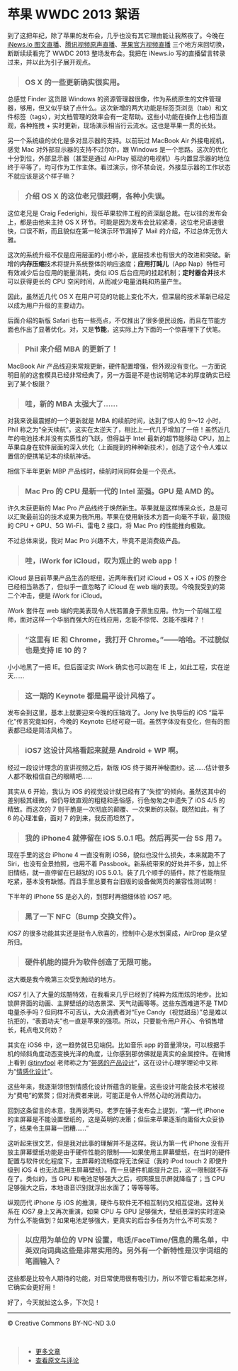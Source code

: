 # 苹果 WWDC 2013 絮语

到了这把年纪，除了苹果的发布会，几乎也没有其它理由能让我熬夜了。今晚在 [iNews.io 图文直播](http://live.inews.io/wwdc2013)、[腾讯视频原声直播](http://digi.tech.qq.com/zt2013/2013wwdc/liveen.htm)、[苹果官方视频直播](http://www.apple.com/apple-events/june-2013/) 三个地方来回切换，断断续续看完了 WWDC 2013 整场发布会。我把在 iNews.io 写的直播留言转录过来，并以此为引子展开观点。

> ### OS X 的一些更新确实很实用。

总感觉 Finder 这货跟 Windows 的资源管理器很像，作为系统原生的文件管理器，够用，但又似乎缺了点什么。这次新增的两大功能是标签页浏览（tab）和文件标签（tags），对文档管理的效率会有一定帮助。这些小功能在操作上也相当直观，各种拖拽 + 实时更新，现场演示相当行云流水。这也是苹果一贯的长处。

另一个系统级的优化是多对显示器的支持。以前玩过 MacBook Air 外接电视机，感觉 Mac 对外部显示器的支持不过尔尔，跟 Windows 是一个思路。这次的优化十分到位，外部显示器（甚至是通过 AirPlay 驱动的电视机）与内置显示器的地位终于平等了，均可作为工作主体。看过演示，你不禁会说，外接显示器的工作状态不就应该是这个样子嘛？

> ### 介绍 OS X 的这位老兄很赶啊，各种小失误。

这位老兄是 Craig Federighi，现任苹果软件工程的资深副总裁。在以往的发布会上，都是由他来主持 OS X 环节。可能是因为发布会比较紧凑，这位老兄语速很快，口误不断，而且貌似在第一轮演示环节漏掉了 Mail 的介绍，不过总体无伤大雅。

这次的系统升级不仅是应用层面的小修小补，底层技术也有很大的改进和突破。新增的**内存压缩**技术将提升系统整体的响应速度；**应用打盹儿**（App Nap）特性可有效减少后台应用的能量消耗，类似 iOS 后台应用的挂起机制；**定时器合并**技术可以获得更长的 CPU 空闲时间，从而减少电量消耗和热量产生。

因此，虽然近几代 OS X 在用户可见的功能上变化不大，但深层的技术革新已经足以成为用户升级的主要动力。

后面介绍的新版 Safari 也有一些亮点，不仅推出了很多便民设施，而且在节能方面也作出了显著优化。对，又是**节能**，这实际上为下面的一个惊喜埋下了伏笔。

> ### Phil 来介绍 MBA 的更新了！

MacBook Air 产品线迎来常规更新，硬件配置增强，但外观没有变化。一方面说明目前的这套模具已经非常经典了，另一方面是不是也说明笔记本的厚度确实已经到了某个极限？

> ### 哇，新的 MBA 太强大了……

对我来说最震撼的一个更新就是 MBA 的续航时间，达到了惊人的 9～12 小时，Phil 称之为“全天续航”。这实在太逆天了，相比上一代几乎增加了一倍！虽然近几年的电池技术并没有实质性的飞跃，但得益于 Intel 最新的超节能移动 CPU，加上苹果自身在软件层面的深入优化（上面提到的种种新技术），创造了这个令人难以置信的便携笔记本的续航神话。

相信下半年更新 MBP 产品线时，续航时间同样会是一个亮点。

> ### Mac Pro 的 CPU 是新一代的 Intel 至强。GPU 是 AMD 的。

许久未获更新的 Mac Pro 产品线终于焕然新生。苹果就是这样博采众长，总是可以汇聚最前沿的技术成果为我所用。苹果在使用新技术方面一向毫不手软，最顶级的 CPU + GPU、5G Wi-Fi、雷电 2 接口，将 Mac Pro 的性能推向极致。

不过总体来说，我对 Mac Pro 兴趣不大，毕竟不是消费级产品。

> ### 哇，iWork for iCloud，叹为观止的 web app！

iCloud 是目前苹果产品生态的枢纽，近两年我们对 iCloud + OS X + iOS 的整合已经相当熟悉了，但似乎一直忽略了 iCloud 在 web 端的表现。今晚我受到的第二个冲击，便是 iWork for iCloud。

iWork 套件在 web 端的完美表现令人恍若置身于原生应用。作为一个前端工程师，面对这样一个华丽而强大的在线应用，怎能不惊愕、怎能不膜拜？！

> ### “这里有 IE 和 Chrome，我打开 Chrome。”——哈哈。不过貌似也是支持 IE 10 的？

小小地黑了一把 IE。但后面证实 iWork 确实也可以跑在 IE 上，如此工程，实在逆天……

> ### 这一期的 Keynote 都是扁平设计风格了。

发布会到这里，基本上就要迎来今晚的压轴戏了。Jony Ive 执导后的 iOS “扁平化”传言究竟如何，今晚的 Keynote 已经可窥一斑。虽然字体没有变化，但有的图表都已经是简洁风格了。

> ### iOS7 这设计风格看起来就是 Android + WP 啊。

经过一段设计理念的宣讲视频之后，新版 iOS 终于揭开神秘面纱。这……估计很多人都不敢相信自己的眼睛吧……

其实从 6 开始，我认为 iOS 的视觉设计就已经有了“失控”的倾向。虽然这其中的差别极其细微，但仍导致直观的粗糙和恶俗感，行色匆匆之中遗失了 iOS 4/5 的精致。而这次的 7 则干脆是一次彻底的颠覆、一次果断的决裂。既然如此，有了 6 的心理准备，面对 7 的到来，我反而坦然了。

> ### 我的 iPhone4 就停留在 iOS 5.0.1 吧。然后再买一台 5S 用 7。

现在手里的这台 iPhone 4 一直没有刷 iOS6，貌似也没什么损失，本来就跑不了 Siri，也没有全景拍照，也用不着 Passbook。新系统带来的好处并不多，加上怀旧情结，就一直停留在已越狱的 iOS 5.0.1。装了几个顺手的插件，除了性能稍显吃紧，基本没有缺憾。而且手里总要有台旧版的设备做网页的兼容性测试啊！

下半年的 iPhone 5S 是必入的，到那时再细细体验 iOS7 吧。

> ### 黑了一下 NFC（Bump 交换文件）。

iOS7 的很多功能其实还是挺令人欣喜的，控制中心是水到渠成，AirDrop 是众望所归。

> ### 硬件机能的提升为软件创造了无限可能。

这大概是我今晚第三次受到触动的地方。

iOS7 引入了大量的炫酷特效，在我看来几乎已经到了纯粹为炫而炫的地步。比如锁屏界面的动画、主屏壁纸的动态景深、天气动画等等。这些东西难道不是 TMD 电量杀手吗？但同样不可否认，大众消费者对“Eye Candy（视觉甜品）”总是难以抗拒的，“表面功夫”也一直是苹果的强项。所以，只要能令用户开心、令销售增长，耗点电又何妨？

其实在 iOS6 中，这一趋势就已见端倪。比如音乐 app 的音量滑块，可以根据手机的倾斜角度动态变换光泽的角度，让你感到那仿佛就是真实的金属控件。在微博上看到 [@tinyfool](http://weibo.com/tinyfool) 老师称之为“[带感的产品设计](http://weibo.com/1400229064/yulfEiaXB)”，这在设计心理学理论中又称为“[情感化设计](http://book.douban.com/subject/1314262/)”。

这些年来，我逐渐领悟到情感化设计所蕴含的能量。这些设计可能会技术宅被视为“费电”的累赘；但对消费者来说，可能正是令人怦然心动的消费动力。

回到这条留言的本意，我再说两句。老罗在锤子发布会上提到，“第一代 iPhone 的主屏幕是不能设置壁纸的，这是英明的决策；但后来苹果逐渐向庸俗大众妥协了，结果令主屏幕一团糟……”

这听起来很文艺，但是我对此事的理解并不是这样。我认为第一代 iPhone 没有开放主屏幕壁纸功能是由于硬件性能的限制——如果使用主屏幕壁纸，在当时的硬件配置与软件优化程度下，主屏幕的流畅度将无法保证（我的 iPod touch 2 即使升级到 iOS 4 也无法启用主屏幕壁纸）。而一旦硬件机能提升之后，这一限制就不存在了。类似的，当 GPU 和电池足够强大之后，视网膜显示屏就降临了；当 CPU 足够强大之后，本地语音识别就浮出水面了；等等等等。

纵观历代 iPhone 与 iOS 的推演，硬件与软件无不相互制约又相互促进。这种关系在 iOS7 身上又再次重演，如果 CPU 与 GPU 足够强大，壁纸景深的实时渲染为什么不能做到？如果电池足够强大，更真实的后台多任务为什么不可实现？

> ### 以应用为单位的 VPN 设置，电话/FaceTime/信息的黑名单，中英双向词典这些是非常实用的。另外有一个新特性是汉字词组的笔画输入？

这些都是比较令人期待的功能，对日常使用很有吸引力，所以不管它看起来怎样，它确实会更好用！

好了，今天就扯这么多，下次见！

***

&copy; Creative Commons BY-NC-ND 3.0

&nbsp;
> * [更多文章](https://github.com/cssmagic/blog/issues)
> * [查看原文与评论](https://github.com/cssmagic/blog/issues/2)
